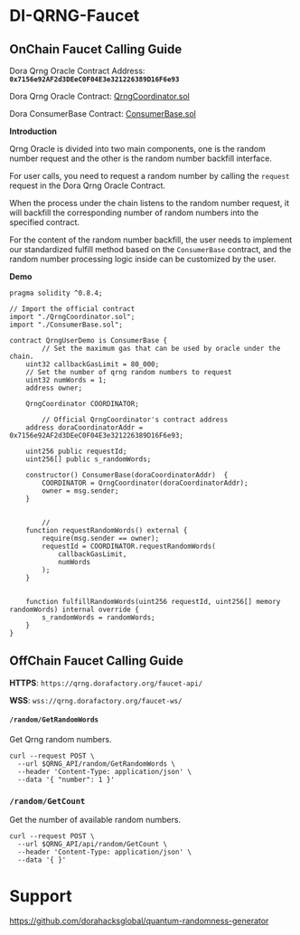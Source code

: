 # DI-QRNG-Faucet

## OnChain Faucet Calling Guide

Dora Qrng Oracle Contract Address: **`0x7156e92AF2d3DEeC0F04E3e321226389D16F6e93`**

Dora Qrng Oracle Contract: [QrngCoordinator.sol](./contracts/QrngCoordinator.sol)

Dora ConsumerBase Contract: [ConsumerBase.sol](./contracts/ConsumerBase.sol)

**Introduction**

Qrng Oracle is divided into two main components, one is the random number request and the other is the random number backfill interface.

For user calls, you need to request a random number by calling the `request` request in the Dora Qrng Oracle Contract.

When the process under the chain listens to the random number request, it will backfill the corresponding number of random numbers into the specified contract.

For the content of the random number backfill, the user needs to implement our standardized fulfill method based on the `ConsumerBase` contract, and the random number processing logic inside can be customized by the user.

**Demo**

```solidity
pragma solidity ^0.8.4;

// Import the official contract
import "./QrngCoordinator.sol";
import "./ConsumerBase.sol";

contract QrngUserDemo is ConsumerBase {
		// Set the maximum gas that can be used by oracle under the chain.
    uint32 callbackGasLimit = 80_000;
    // Set the number of qrng random numbers to request
    uint32 numWords = 1;
    address owner;

    QrngCoordinator COORDINATOR;
		
		// Official QrngCoordinator's contract address
    address doraCoordinatorAddr = 0x7156e92AF2d3DEeC0F04E3e321226389D16F6e93;
    
    uint256 public requestId;
    uint256[] public s_randomWords;
    
    constructor() ConsumerBase(doraCoordinatorAddr)  {
        COORDINATOR = QrngCoordinator(doraCoordinatorAddr);
        owner = msg.sender;
    }


		// 
    function requestRandomWords() external {
        require(msg.sender == owner);
        requestId = COORDINATOR.requestRandomWords(
            callbackGasLimit,
            numWords
        );
    }


    function fulfillRandomWords(uint256 requestId, uint256[] memory randomWords) internal override {
        s_randomWords = randomWords;
    }
}
```

## OffChain Faucet Calling Guide

**HTTPS**: `https://qrng.dorafactory.org/faucet-api/`

**WSS**: `wss://qrng.dorafactory.org/faucet-ws/`

#### `/random/GetRandomWords`

Get Qrng random numbers.

```shell
curl --request POST \
  --url $QRNG_API/random/GetRandomWords \
  --header 'Content-Type: application/json' \
  --data '{ "number": 1 }'
```

### `/random/GetCount`

Get the number of available random numbers.

```shell
curl --request POST \
  --url $QRNG_API/api/random/GetCount \
  --header 'Content-Type: application/json' \
  --data '{ }'
```

# Support

https://github.com/dorahacksglobal/quantum-randomness-generator
